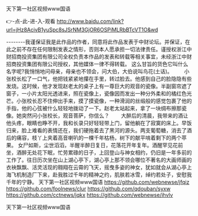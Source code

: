 
天下第一社区视频www国语




👉-点-此-进-入-观看  http://www.baidu.com/link?url=jHz8AcivB1yuSpc8sJSrNM3GjOR6OSPiMLRbBTcVT1O&wd




--------我谨保证我是此作品的作者，同意将此作品发表于中财论坛。并保证，在此之前不存在任何限制发表之情形，否则本人愿承担一切法律责任。谨授权浙江中财招商投资集团有限公司全权负责本作品的发表和转载等相关事宜，未经浙江中财招商投资集团有限公司授权，其他媒体一律不得转载。
这么甘旨的货色它叫什么名字呢?我悄悄地问母亲，母亲也不领会，问大伯，大伯说叫鸟花(土话)。
　　小张校长松了一口气，他把钱紧紧地攥在手里，转过脸去。他感到自己的脸隐隐有些发烧。这时候，他才发现赵老太的桌子上有一尊巨大的观音的瓷像。半副窗帘遮了窗子，一小片太阳光透进来，照在瓷像上，瓷像因而发出一种分外柔和的橘红色光芒。小张校长忍不住伸出手来，摸了摸瓷像，一种滑润的丝缎般的感觉包裹了他的手指，他的心弦被什么轻轻地拨动了一下。赵老太站起来，拿了一块绸布擦那瓷像。她突然问小张校长，观音菩萨，你信么？
　　大醉后的清晨，我带来的酒让他头疼，眼睛也睁不开，我和长录只好轻轻带上门，留他躺在了寂寞的床上。早饭归来，脸上难看的表情还在，我们硬拖着去了黑河的源头。两支葡萄糖，消去了酒后的痛容，枝丫上夹着高音喇叭的一棵千年枯杨，树下的献平啃着剩下的两个苹果。
女尸如斯，尘世滔滔，半醒半醉日复日，花落花开年复年。酒醒罕见花前坐，酒醉无处花下眠，忙劳累碌的日子，上回登山与神女相约，仍旧是一年多前的工作了。往日历次坐在山上湖心亭下，湖心亭上那不领会哪位不著名的大画师画的衣袂飘飘、活灵活现的翱翔在云霄的飞天，摇曳多姿的神女，犹如就会从湖心亭上海飞机制造厂下来，赴我胜过千年的精神之约，肌肤若冰雪，绰约若处子，安慰我千年的宁静。
天下第一社区视频www国语 https://github.com/webnewse/jfqiz
https://github.com/foolnews/clur
https://github.com/qdouban/syxw
https://github.com/cctnews/jqkx
https://github.com/webnewse/ihvlv





天下第一社区视频www国语
